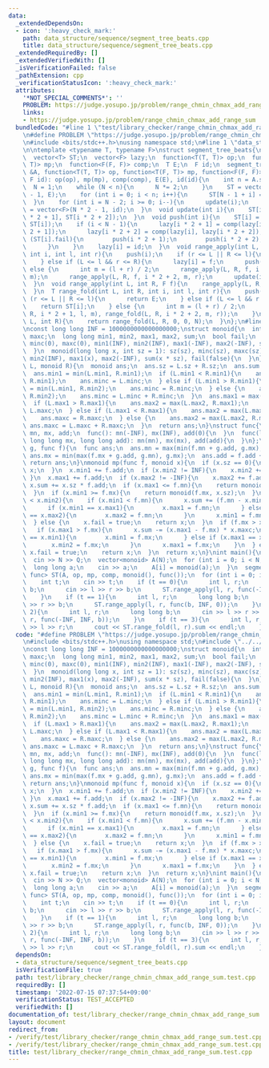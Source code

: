 ```yaml
---
data:
  _extendedDependsOn:
  - icon: ':heavy_check_mark:'
    path: data_structure/sequence/segment_tree_beats.cpp
    title: data_structure/sequence/segment_tree_beats.cpp
  _extendedRequiredBy: []
  _extendedVerifiedWith: []
  _isVerificationFailed: false
  _pathExtension: cpp
  _verificationStatusIcon: ':heavy_check_mark:'
  attributes:
    '*NOT_SPECIAL_COMMENTS*': ''
    PROBLEM: https://judge.yosupo.jp/problem/range_chmin_chmax_add_range_sum
    links:
    - https://judge.yosupo.jp/problem/range_chmin_chmax_add_range_sum
  bundledCode: "#line 1 \"test/library_checker/range_chmin_chmax_add_range_sum.test.cpp\"\
    \n#define PROBLEM \"https://judge.yosupo.jp/problem/range_chmin_chmax_add_range_sum\"\
    \n#include <bits/stdc++.h>\nusing namespace std;\n#line 1 \"data_structure/sequence/segment_tree_beats.cpp\"\
    \n\ntemplate <typename T, typename F>\nstruct segment_tree_beats{\n  int N;\n\
    \  vector<T> ST;\n  vector<F> lazy;\n  function<T(T, T)> op;\n  function<T(F,\
    \ T)> mp;\n  function<F(F, F)> comp;\n  T E;\n  F id;\n  segment_tree_beats(vector<T>\
    \ &A, function<T(T, T)> op, function<T(F, T)> mp, function<F(F, F)> comp, T E,\
    \ F id): op(op), mp(mp), comp(comp), E(E), id(id){\n    int n = A.size();\n  \
    \  N = 1;\n    while (N < n){\n      N *= 2;\n    }\n    ST = vector<T>(N * 2\
    \ - 1, E);\n    for (int i = 0; i < n; i++){\n      ST[N - 1 + i] = A[i];\n  \
    \  }\n    for (int i = N - 2; i >= 0; i--){\n      update(i);\n    }\n    lazy\
    \ = vector<F>(N * 2 - 1, id);\n  }\n  void update(int i){\n    ST[i] = op(ST[i\
    \ * 2 + 1], ST[i * 2 + 2]);\n  }\n  void push(int i){\n    ST[i] = mp(lazy[i],\
    \ ST[i]);\n    if (i < N - 1){\n      lazy[i * 2 + 1] = comp(lazy[i], lazy[i *\
    \ 2 + 1]);\n      lazy[i * 2 + 2] = comp(lazy[i], lazy[i * 2 + 2]);\n      if\
    \ (ST[i].fail){\n        push(i * 2 + 1);\n        push(i * 2 + 2);\n        update(i);\n\
    \      }\n    }\n    lazy[i] = id;\n  }\n  void range_apply(int L, int R, F f,\
    \ int i, int l, int r){\n    push(i);\n    if (r <= L || R <= l){\n      return;\n\
    \    } else if (L <= l && r <= R){\n      lazy[i] = f;\n      push(i);\n    }\
    \ else {\n      int m = (l + r) / 2;\n      range_apply(L, R, f, i * 2 + 1, l,\
    \ m);\n      range_apply(L, R, f, i * 2 + 2, m, r);\n      update(i);\n    }\n\
    \  }\n  void range_apply(int L, int R, F f){\n    range_apply(L, R, f, 0, 0, N);\n\
    \  }\n  T range_fold(int L, int R, int i, int l, int r){\n    push(i);\n    if\
    \ (r <= L || R <= l){\n      return E;\n    } else if (L <= l && r <= R){\n  \
    \    return ST[i];\n    } else {\n      int m = (l + r) / 2;\n      return op(range_fold(L,\
    \ R, i * 2 + 1, l, m), range_fold(L, R, i * 2 + 2, m, r));\n    }\n  }\n  T range_fold(int\
    \ L, int R){\n    return range_fold(L, R, 0, 0, N);\n  }\n};\n#line 5 \"test/library_checker/range_chmin_chmax_add_range_sum.test.cpp\"\
    \nconst long long INF = 1000000000000000000;\nstruct monoid{\n  int sz, minc,\
    \ maxc;\n  long long min1, min2, max1, max2, sum;\n  bool fail;\n  monoid(): sz(0),\
    \ minc(0), maxc(0), min1(INF), min2(INF), max1(-INF), max2(-INF), sum(0), fail(false){\n\
    \  }\n  monoid(long long x, int sz = 1): sz(sz), minc(sz), maxc(sz), min1(x),\
    \ min2(INF), max1(x), max2(-INF), sum(x * sz), fail(false){\n  }\n};\nmonoid op(monoid\
    \ L, monoid R){\n  monoid ans;\n  ans.sz = L.sz + R.sz;\n  ans.sum = L.sum + R.sum;\n\
    \  ans.min1 = min(L.min1, R.min1);\n  if (L.min1 < R.min1){\n    ans.min2 = min(L.min2,\
    \ R.min1);\n    ans.minc = L.minc;\n  } else if (L.min1 > R.min1){\n    ans.min2\
    \ = min(L.min1, R.min2);\n    ans.minc = R.minc;\n  } else {\n    ans.min2 = min(L.min2,\
    \ R.min2);\n    ans.minc = L.minc + R.minc;\n  }\n  ans.max1 = max(L.max1, R.max1);\n\
    \  if (L.max1 > R.max1){\n    ans.max2 = max(L.max2, R.max1);\n    ans.maxc =\
    \ L.maxc;\n  } else if (L.max1 < R.max1){\n    ans.max2 = max(L.max1, R.max2);\n\
    \    ans.maxc = R.maxc;\n  } else {\n    ans.max2 = max(L.max2, R.max2);\n   \
    \ ans.maxc = L.maxc + R.maxc;\n  }\n  return ans;\n}\nstruct func{\n  long long\
    \ mn, mx, add;\n  func(): mn(-INF), mx(INF), add(0){\n  }\n  func(long long mn,\
    \ long long mx, long long add): mn(mn), mx(mx), add(add){\n  }\n};\nfunc comp(func\
    \ g, func f){\n  func ans;\n  ans.mn = max(min(f.mn + g.add, g.mx), g.mn);\n \
    \ ans.mx = min(max(f.mx + g.add, g.mn), g.mx);\n  ans.add = f.add + g.add;\n \
    \ return ans;\n}\nmonoid mp(func f, monoid x){\n  if (x.sz == 0){\n    return\
    \ x;\n  }\n  x.min1 += f.add;\n  if (x.min2 != INF){\n    x.min2 += f.add;\n \
    \ }\n  x.max1 += f.add;\n  if (x.max2 != -INF){\n    x.max2 += f.add;\n  }\n \
    \ x.sum += x.sz * f.add;\n  if (x.max1 <= f.mn){\n    return monoid(f.mn, x.sz);\n\
    \  }\n  if (x.min1 >= f.mx){\n    return monoid(f.mx, x.sz);\n  }\n  if (f.mn\
    \ < x.min2){\n    if (x.min1 < f.mn){\n      x.sum += (f.mn - x.min1) * x.minc;\n\
    \      if (x.min1 == x.max1){\n        x.max1 = f.mn;\n      } else if (x.min1\
    \ == x.max2){\n        x.max2 = f.mn;\n      }\n      x.min1 = f.mn;\n    }\n\
    \  } else {\n    x.fail = true;\n    return x;\n  }\n  if (f.mx > x.max2){\n \
    \   if (x.max1 > f.mx){\n      x.sum -= (x.max1 - f.mx) * x.maxc;\n      if (x.max1\
    \ == x.min1){\n        x.min1 = f.mx;\n      } else if (x.max1 == x.min2){\n \
    \       x.min2 = f.mx;\n      }\n      x.max1 = f.mx;\n    }\n  } else {\n   \
    \ x.fail = true;\n    return x;\n  }\n  return x;\n}\nint main(){\n  int N, Q;\n\
    \  cin >> N >> Q;\n  vector<monoid> A(N);\n  for (int i = 0; i < N; i++){\n  \
    \  long long a;\n    cin >> a;\n    A[i] = monoid(a);\n  }\n  segment_tree_beats<monoid,\
    \ func> ST(A, op, mp, comp, monoid(), func());\n  for (int i = 0; i < Q; i++){\n\
    \    int t;\n    cin >> t;\n    if (t == 0){\n      int l, r;\n      long long\
    \ b;\n      cin >> l >> r >> b;\n      ST.range_apply(l, r, func(-INF, b, 0));\n\
    \    }\n    if (t == 1){\n      int l, r;\n      long long b;\n      cin >> l\
    \ >> r >> b;\n      ST.range_apply(l, r, func(b, INF, 0));\n    }\n    if (t ==\
    \ 2){\n      int l, r;\n      long long b;\n      cin >> l >> r >> b;\n      ST.range_apply(l,\
    \ r, func(-INF, INF, b));\n    }\n    if (t == 3){\n      int l, r;\n      cin\
    \ >> l >> r;\n      cout << ST.range_fold(l, r).sum << endl;\n    }\n  }\n}\n"
  code: "#define PROBLEM \"https://judge.yosupo.jp/problem/range_chmin_chmax_add_range_sum\"\
    \n#include <bits/stdc++.h>\nusing namespace std;\n#include \"../../data_structure/sequence/segment_tree_beats.cpp\"\
    \nconst long long INF = 1000000000000000000;\nstruct monoid{\n  int sz, minc,\
    \ maxc;\n  long long min1, min2, max1, max2, sum;\n  bool fail;\n  monoid(): sz(0),\
    \ minc(0), maxc(0), min1(INF), min2(INF), max1(-INF), max2(-INF), sum(0), fail(false){\n\
    \  }\n  monoid(long long x, int sz = 1): sz(sz), minc(sz), maxc(sz), min1(x),\
    \ min2(INF), max1(x), max2(-INF), sum(x * sz), fail(false){\n  }\n};\nmonoid op(monoid\
    \ L, monoid R){\n  monoid ans;\n  ans.sz = L.sz + R.sz;\n  ans.sum = L.sum + R.sum;\n\
    \  ans.min1 = min(L.min1, R.min1);\n  if (L.min1 < R.min1){\n    ans.min2 = min(L.min2,\
    \ R.min1);\n    ans.minc = L.minc;\n  } else if (L.min1 > R.min1){\n    ans.min2\
    \ = min(L.min1, R.min2);\n    ans.minc = R.minc;\n  } else {\n    ans.min2 = min(L.min2,\
    \ R.min2);\n    ans.minc = L.minc + R.minc;\n  }\n  ans.max1 = max(L.max1, R.max1);\n\
    \  if (L.max1 > R.max1){\n    ans.max2 = max(L.max2, R.max1);\n    ans.maxc =\
    \ L.maxc;\n  } else if (L.max1 < R.max1){\n    ans.max2 = max(L.max1, R.max2);\n\
    \    ans.maxc = R.maxc;\n  } else {\n    ans.max2 = max(L.max2, R.max2);\n   \
    \ ans.maxc = L.maxc + R.maxc;\n  }\n  return ans;\n}\nstruct func{\n  long long\
    \ mn, mx, add;\n  func(): mn(-INF), mx(INF), add(0){\n  }\n  func(long long mn,\
    \ long long mx, long long add): mn(mn), mx(mx), add(add){\n  }\n};\nfunc comp(func\
    \ g, func f){\n  func ans;\n  ans.mn = max(min(f.mn + g.add, g.mx), g.mn);\n \
    \ ans.mx = min(max(f.mx + g.add, g.mn), g.mx);\n  ans.add = f.add + g.add;\n \
    \ return ans;\n}\nmonoid mp(func f, monoid x){\n  if (x.sz == 0){\n    return\
    \ x;\n  }\n  x.min1 += f.add;\n  if (x.min2 != INF){\n    x.min2 += f.add;\n \
    \ }\n  x.max1 += f.add;\n  if (x.max2 != -INF){\n    x.max2 += f.add;\n  }\n \
    \ x.sum += x.sz * f.add;\n  if (x.max1 <= f.mn){\n    return monoid(f.mn, x.sz);\n\
    \  }\n  if (x.min1 >= f.mx){\n    return monoid(f.mx, x.sz);\n  }\n  if (f.mn\
    \ < x.min2){\n    if (x.min1 < f.mn){\n      x.sum += (f.mn - x.min1) * x.minc;\n\
    \      if (x.min1 == x.max1){\n        x.max1 = f.mn;\n      } else if (x.min1\
    \ == x.max2){\n        x.max2 = f.mn;\n      }\n      x.min1 = f.mn;\n    }\n\
    \  } else {\n    x.fail = true;\n    return x;\n  }\n  if (f.mx > x.max2){\n \
    \   if (x.max1 > f.mx){\n      x.sum -= (x.max1 - f.mx) * x.maxc;\n      if (x.max1\
    \ == x.min1){\n        x.min1 = f.mx;\n      } else if (x.max1 == x.min2){\n \
    \       x.min2 = f.mx;\n      }\n      x.max1 = f.mx;\n    }\n  } else {\n   \
    \ x.fail = true;\n    return x;\n  }\n  return x;\n}\nint main(){\n  int N, Q;\n\
    \  cin >> N >> Q;\n  vector<monoid> A(N);\n  for (int i = 0; i < N; i++){\n  \
    \  long long a;\n    cin >> a;\n    A[i] = monoid(a);\n  }\n  segment_tree_beats<monoid,\
    \ func> ST(A, op, mp, comp, monoid(), func());\n  for (int i = 0; i < Q; i++){\n\
    \    int t;\n    cin >> t;\n    if (t == 0){\n      int l, r;\n      long long\
    \ b;\n      cin >> l >> r >> b;\n      ST.range_apply(l, r, func(-INF, b, 0));\n\
    \    }\n    if (t == 1){\n      int l, r;\n      long long b;\n      cin >> l\
    \ >> r >> b;\n      ST.range_apply(l, r, func(b, INF, 0));\n    }\n    if (t ==\
    \ 2){\n      int l, r;\n      long long b;\n      cin >> l >> r >> b;\n      ST.range_apply(l,\
    \ r, func(-INF, INF, b));\n    }\n    if (t == 3){\n      int l, r;\n      cin\
    \ >> l >> r;\n      cout << ST.range_fold(l, r).sum << endl;\n    }\n  }\n}\n"
  dependsOn:
  - data_structure/sequence/segment_tree_beats.cpp
  isVerificationFile: true
  path: test/library_checker/range_chmin_chmax_add_range_sum.test.cpp
  requiredBy: []
  timestamp: '2022-07-15 07:37:54+09:00'
  verificationStatus: TEST_ACCEPTED
  verifiedWith: []
documentation_of: test/library_checker/range_chmin_chmax_add_range_sum.test.cpp
layout: document
redirect_from:
- /verify/test/library_checker/range_chmin_chmax_add_range_sum.test.cpp
- /verify/test/library_checker/range_chmin_chmax_add_range_sum.test.cpp.html
title: test/library_checker/range_chmin_chmax_add_range_sum.test.cpp
---
```

